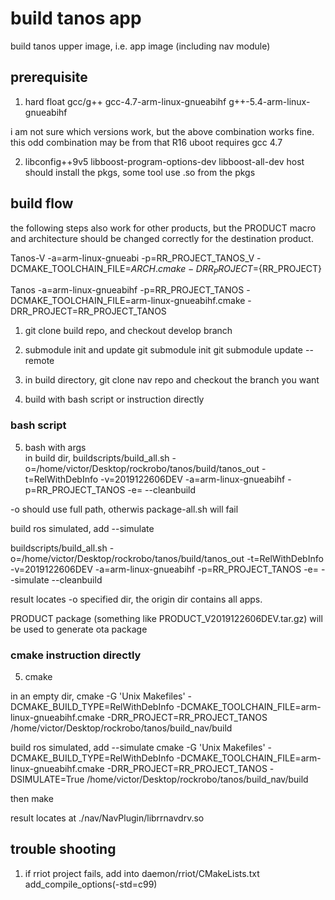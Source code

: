# build tanos app

build tanos upper image, i.e. app image (including nav module)

## prerequisite
1. hard float gcc/g++
	gcc-4.7-arm-linux-gnueabihf
	g++-5.4-arm-linux-gnueabihf

 i am not sure which versions work, but the above combination works fine.
 this odd combination may be from that R16 uboot requires gcc 4.7

2. libconfig++9v5 libboost-program-options-dev libboost-all-dev
 host should install the pkgs, some tool use .so from the pkgs

## build flow

the following steps also work for other products, but the PRODUCT macro and architecture should be changed correctly for the destination product.

Tanos-V
-a=arm-linux-gnueabi -p=RR_PROJECT_TANOS_V
-DCMAKE_TOOLCHAIN_FILE=${ARCH}.cmake -DRR_PROJECT=${RR_PROJECT}


Tanos
-a=arm-linux-gnueabihf -p=RR_PROJECT_TANOS
-DCMAKE_TOOLCHAIN_FILE=arm-linux-gnueabihf.cmake -DRR_PROJECT=RR_PROJECT_TANOS


1.  git clone build repo, and checkout develop branch 

2.  submodule init and update
    git submodule init
    git submodule update --remote

3.  in build directory, git clone nav repo and checkout the branch you want

4.  build with bash script or instruction directly

### bash script

5. bash with args  
in build dir,
buildscripts/build_all.sh -o=/home/victor/Desktop/rockrobo/tanos/build/tanos_out -t=RelWithDebInfo -v=2019122606DEV -a=arm-linux-gnueabihf -p=RR_PROJECT_TANOS -e= --cleanbuild

-o should use full path, otherwis package-all.sh will fail


build ros simulated, add --simulate

buildscripts/build_all.sh -o=/home/victor/Desktop/rockrobo/tanos/build/tanos_out -t=RelWithDebInfo -v=2019122606DEV -a=arm-linux-gnueabihf -p=RR_PROJECT_TANOS -e= --simulate --cleanbuild 


result locates -o specified dir, the origin dir contains all apps.

PRODUCT package (something like PRODUCT_V2019122606DEV.tar.gz) will be used to generate ota package


### cmake instruction directly

5. cmake

in an empty dir,
cmake -G 'Unix Makefiles' -DCMAKE_BUILD_TYPE=RelWithDebInfo -DCMAKE_TOOLCHAIN_FILE=arm-linux-gnueabihf.cmake -DRR_PROJECT=RR_PROJECT_TANOS /home/victor/Desktop/rockrobo/tanos/build_nav/build

build ros simulated, add --simulate
cmake -G 'Unix Makefiles' -DCMAKE_BUILD_TYPE=RelWithDebInfo -DCMAKE_TOOLCHAIN_FILE=arm-linux-gnueabihf.cmake -DRR_PROJECT=RR_PROJECT_TANOS -DSIMULATE=True /home/victor/Desktop/rockrobo/tanos/build_nav/build

then 
make

result locates at
./nav/NavPlugin/librrnavdrv.so


## trouble shooting

1. if rriot project fails, add into daemon/rriot/CMakeLists.txt
add_compile_options(-std=c99)


